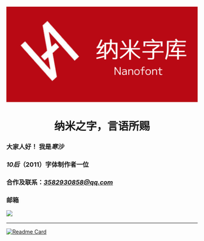 ![NFLOGO](NANOFONT.png)
<div align=center>
<h1>纳米之字，言语所赐</h1>
</div>

<h3>
  大家人好！ 我是<i>寒沙</i>
</h3>

### *10后*（2011）字体制作者一位

### 合作及联系：*3582930858@qq.com*

### 邮箱
[![](https://img.shields.io/badge/3582930858-%40qq.com-royalblue?style=flat-square&logoColor=f25060)](mailto:3582930858@qq.com)

--------

[![Readme Card](https://github-readme-stats-one-bice.vercel.app/api?username=Hansha2011&show_icons=true&role=OWNER,ORGANIZATION_MEMBER,COLLABORATOR)](#)
